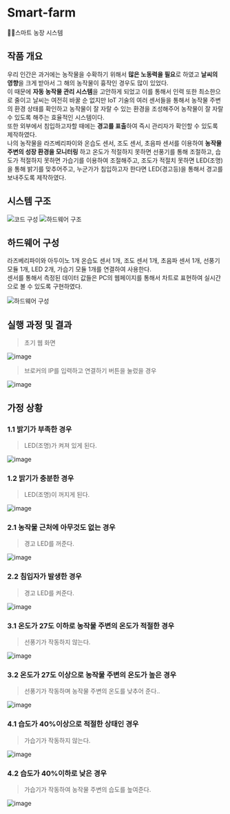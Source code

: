 # Smart-farm
🚜🌾스마트 농장 시스템

## 작품 개요
우리 인간은 과거에는 농작물을 수확하기 위해서 **많은 노동력을 필요**로 하였고 **날씨의 영향**을 크게 받아서 그 해의 농작물이 흉작인 경우도 많이 있었다.  
이 때문에 **자동 농작물 관리 시스템**을 고안하게 되었고 이를 통해서 인력 또한 최소한으로 줄이고 날씨는 여전히 바꿀 순 없지만  IoT 기술의 여러 센서들을 통해서 농작물 주변의 환경 상태를 확인하고 농작물이 잘 자랄 수 있는 환경을 조성해주어 농작물이 잘 자랄 수 있도록 해주는 효율적인 시스템이다.  
또한 외부에서 침입하고자할 때에는 **경고를 표출**하여 즉시 관리자가 확인할 수 있도록 제작하였다.  
나의 농작물을 라즈베리파이와 온습도 센서, 조도 센서, 초음파 센서를 이용하여 **농작물 주변의 성장 환경을 모니터링** 하고 온도가 적절하지 못하면 선풍기를 통해 조절하고, 습도가 적절하지 못하면 가습기를 이용하여 조절해주고, 조도가 적절치 못하면 LED(조명)을 통해 밝기를 맞추어주고, 누군가가 침입하고자 한다면 LED(경고등)을 통해서 경고를 보내주도록 제작하였다.

## 시스템 구조
![코드 구성](https://github.com/chohs4164/Smart-farm/assets/138971722/d0c81e20-5cc9-45dc-bbcb-dac424358cc2)
![하드웨어 구조](https://github.com/chohs4164/Smart-farm/assets/138971722/e5ab2d5a-b7c0-4355-83d5-49ae8e269c7d)


## 하드웨어 구성
라즈베리파이와 아두이노 1개 온습도 센서 1개, 조도 센서 1개, 초음파 센서 1개, 선풍기 모듈 1개, LED 2개, 가습기 모듈 1개를 연결하여 사용한다.  
센서를 통해서 측정된 데이터 값들은 PC의 웹페이지를 통해서 차트로 표현하여 실시간으로 볼 수 있도록 구현하였다.

![하드웨어 구성](https://github.com/chohs4164/Smart-farm/assets/138971722/499e8205-2a75-40d4-8ceb-102f08561701)


## 실행 과정 및 결과
> 초기 웹 화면

![image](https://github.com/chohs4164/Smart-farm/assets/138971722/889fdf2a-c533-4c6b-9031-a511b2704ee0)


> 브로커의 IP를 입력하고 연결하기 버튼을 눌렀을 경우

![image](https://github.com/chohs4164/Smart-farm/assets/138971722/1301db9f-8f00-4e37-9ac8-30cfdb19601e)


## 가정 상황
### 1.1 밝기가 부족한 경우  
> LED(조명)가 켜져 있게 된다.

![image](https://github.com/chohs4164/Smart-farm/assets/138971722/5892f305-bfe6-4572-8496-4fed0ba2e14d)



### 1.2 밝기가 충분한 경우  
> LED(조명)이 꺼지게 된다.

![image](https://github.com/chohs4164/Smart-farm/assets/138971722/68e32922-6aa0-41f5-8b4a-99ea739a89ee)


### 2.1 농작물 근처에 아무것도 없는 경우  
> 경고 LED를 꺼준다.

![image](https://github.com/chohs4164/Smart-farm/assets/138971722/17624db4-bd57-4802-a4d1-9b353cdda101)


### 2.2 침입자가 발생한 경우  
> 경고 LED를 켜준다.

![image](https://github.com/chohs4164/Smart-farm/assets/138971722/550b6e6d-978e-4295-9f3a-21dd30451494)


### 3.1 온도가 27도 이하로 농작물 주변의 온도가 적절한 경우  
> 선풍기가 작동하지 않는다.

![image](https://github.com/chohs4164/Smart-farm/assets/138971722/d3bbe750-dffd-429c-bcfa-d6c125ba6ea7)


### 3.2 온도가 27도 이상으로 농작물 주변의 온도가 높은 경우  
> 선풍기가 작동하며 농작물 주변의 온도를 낮추어 준다..

![image](https://github.com/chohs4164/Smart-farm/assets/138971722/219e2465-dddd-42b6-85c9-0401368fb1f4)

### 4.1 습도가 40%이상으로 적절한 상태인 경우  
> 가습기가 작동하지 않는다.

![image](https://github.com/chohs4164/Smart-farm/assets/138971722/9532bd20-fbb5-4044-a1b2-b31442218eed)


### 4.2 습도가 40%이하로 낮은 경우  
> 가습기가 작동하여 농작물 주변의 습도를 높여준다.

![image](https://github.com/chohs4164/Smart-farm/assets/138971722/96348251-4592-4aa4-a0b1-f5298a63aa91)


